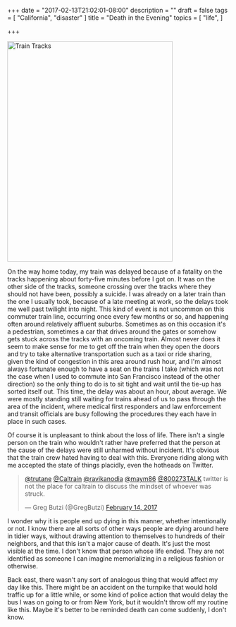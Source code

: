 +++
date = "2017-02-13T21:02:01-08:00"
description = ""
draft = false
tags = [
  "California",
  "disaster"
]
title = "Death in the Evening"
topics = [
  "life",
]

+++

<a data-flickr-embed="true"  
href="https://www.flickr.com/photos/12252801@N00/4651958738/" title="Train Tracks">
<img src="https://c1.staticflickr.com/5/4027/4651958738_c6d6348abb.jpg"
width="375" height="500" alt="Train Tracks"></a><script async
src="//embedr.flickr.com/assets/client-code.js" charset="utf-8"></script>

On the way home today, my train was delayed because of a fatality on the tracks
happening about forty-five minutes before I got on. It was on the other side of
the tracks, someone crossing over the tracks where they should not have been,
possibly a suicide. I was already on a later train than the one I usually took,
because of a late meeting at work, so the delays took me well past twilight into
night. This kind of event is not uncommon on this commuter train line,
occurring once every few months or so, and happening often around relatively
affluent suburbs. Sometimes as on this occasion it's a pedestrian, sometimes a
car that drives around the gates or somehow gets stuck across the tracks with
an oncoming train.
Almost never does it seem to make sense for me to get off the train when they
open the doors and try to take alternative transportation such as a taxi or ride
sharing, given the kind of congestion in this area around rush hour, and I'm
almost always fortunate enough to have a seat on the trains I take (which was
not the case when I used to commute into San Francisco instead of the other
direction) so the only thing to do is to sit tight and wait until the tie-up
has sorted itself out. This time, the delay was about an hour, about average.
We were mostly standing
still waiting for trains ahead of us to pass through the area of the incident,
where medical first responders and law enforcement and transit officials are
busy following the procedures they each have in place in such cases.

Of course it is unpleasant to think about the loss of life. There
isn't a single person on the train who wouldn't rather have preferred that the
person at the cause of the delays were still unharmed without incident. It's
obvious that the train crew hated having to deal with this. Everyone riding
along with me accepted the state of things placidly, even the hotheads on
Twitter.

<blockquote class="twitter-tweet" data-partner="tweetdeck">
<p lang="en" dir="ltr"><a href="https://twitter.com/trutane">@trutane</a>
<a href="https://twitter.com/Caltrain">@Caltrain</a>
<a href="https://twitter.com/ravikanodia">@ravikanodia</a>
<a href="https://twitter.com/maym86">@maym86</a>
<a href="https://twitter.com/800273TALK">@800273TALK</a>
twitter is not the place for caltrain to discuss the mindset of whoever was
struck.</p>&mdash; Greg Butzi (@GregButzi)
<a href="https://twitter.com/GregButzi/status/831356152386506752">February 14, 2017</a>
</blockquote>
<script async src="//platform.twitter.com/widgets.js" charset="utf-8"></script>

I wonder
why it is people end up dying in this manner, whether intentionally or not. I
know there are all sorts of other ways people are dying around here in
tidier ways, without drawing attention to themselves to hundreds of their
neighbors, and that this isn't a major cause of death. It's just the most
visible at the time. I don't know that person whose life ended. They are
not identified as someone I can imagine memorializing in a religious fashion or
otherwise.

Back east, there wasn't any sort of analogous thing that would affect my day
like this. There might be an accident on the turnpike that would hold traffic up
for a little while, or some kind of police action that would delay the bus I
was on going to or from New York, but it wouldn't throw off my routine like
this. Maybe it's better to be reminded death can come suddenly, I don't know.
